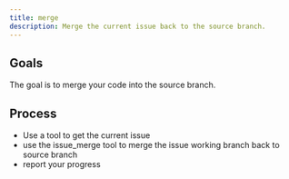 ```yaml
---
title: merge
description: Merge the current issue back to the source branch.
---
```


## Goals

The goal is to merge your code into the source branch.

## Process

- Use a tool to get the current issue
- use the issue_merge tool to merge the issue working branch back to source branch
- report your progress
